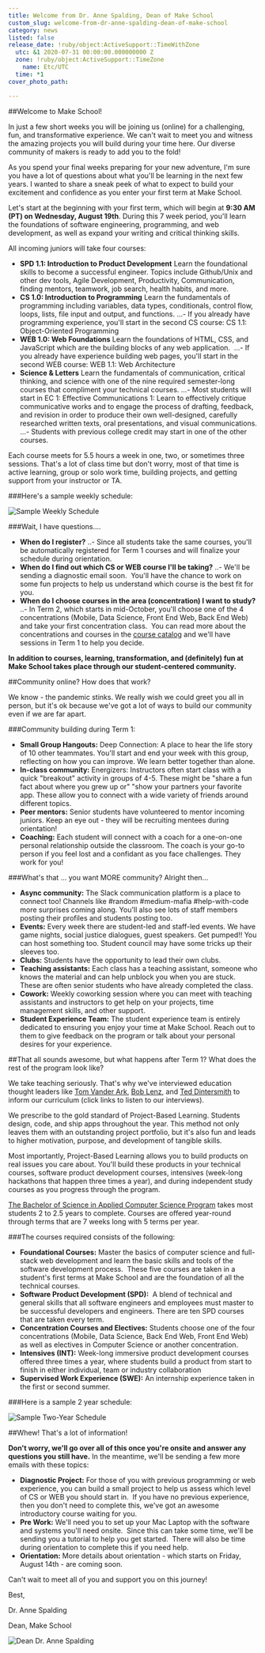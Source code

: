 ```yaml
---
title: Welcome from Dr. Anne Spalding, Dean of Make School
custom_slug: welcome-from-dr-anne-spalding-dean-of-make-school
category: news
listed: false
release_date: !ruby/object:ActiveSupport::TimeWithZone
  utc: &1 2020-07-31 00:00:00.000000000 Z
  zone: !ruby/object:ActiveSupport::TimeZone
    name: Etc/UTC
  time: *1
cover_photo_path: 

---
```

##Welcome to Make School!

In just a few short weeks you will be joining us (online) for a challenging, fun, and transformative experience. We can't wait to meet you and witness the amazing projects you will build during your time here. Our diverse community of makers is ready to add you to the fold!

As you spend your final weeks preparing for your new adventure, I'm sure you have a lot of questions about what you'll be learning in the next few years. I wanted to share a sneak peek of what to expect to build your excitement and confidence as you enter your first term at Make School.

Let's start at the beginning with your first term, which will begin at **9:30 AM (PT) on Wednesday, August 19th**. During this 7 week period, you'll learn the foundations of software engineering, programming, and web development, as well as expand your writing and critical thinking skills.

All incoming juniors will take four courses:
- **SPD 1.1: Introduction to Product Development**
Learn the foundational skills to become a successful engineer. Topics include Github/Unix and other dev tools, Agile Development, Productivity, Communication, finding mentors, teamwork, job search, health habits, and more.
- **CS 1.0: Introduction to Programming**
Learn the fundamentals of programming including variables, data types, conditionals, control flow, loops, lists, file input and output, and functions.
...- If you already have programming experience, you'll start in the second CS course: CS 1.1: Object-Oriented Programming 
- **WEB 1.0: Web Foundations**
Learn the foundations of HTML, CSS, and JavaScript which are the building blocks of any web application. 
...- If you already have experience building web pages, you'll start in the second WEB course: WEB 1.1: Web Architecture 
- **Science & Letters**
Learn the fundamentals of communication, critical thinking, and science with one of the nine required semester-long courses that compliment your technical courses.
...- Most students will start in EC 1: Effective Communications 1: Learn to effectively critique communicative works and to engage the process of drafting, feedback, and revision in order to produce their own well-designed, carefully researched written texts, oral presentations, and visual communications.
...- Students with previous college credit may start in one of the other courses.

Each course meets for 5.5 hours a week in one, two, or sometimes three sessions. That's a lot of class time but don't worry, most of that time is active learning, group or solo work time, building projects, and getting support from your instructor or TA.

###Here's a sample weekly schedule:

![Sample Weekly Schedule](https://res.cloudinary.com/makeschool/image/upload/v1596226410/Blog/welcome-message-sample-weekly-schedule.png "Sample Weekly Schedule")

###Wait, I have questions....

- **When do I register?**
..- Since all students take the same courses, you'll be automatically registered for Term 1 courses and will finalize your schedule during orientation. 
- **When do I find out which CS or WEB course I'll be taking?**
..- We'll be sending a diagnostic email soon.  You'll have the chance to work on some fun projects to help us understand which course is the best fit for you. 
- **When do I choose courses in the area (concentration) I want to study?**
..- In Term 2, which starts in mid-October, you'll choose one of the 4 concentrations (Mobile, Data Science, Front End Web, Back End Web) and take your first concentration class.  You can read more about the concentrations and courses in the [course catalog](https://docs.google.com/document/d/1a1i2jwXqx__URpWvUf8z8E9iwcdJ05QsPnbjs7Z83Us/preview#heading=h.pwf4kehdczyo) and we'll have sessions in Term 1 to help you decide.

**In addition to courses, learning, transformation, and (definitely) fun at Make School takes place through our student-centered community.**

##Community online? How does that work?

We know - the pandemic stinks. We really wish we could greet you all in person, but it's ok because we've got a lot of ways to build our community even if we are far apart.

###Community building during Term 1:

- **Small Group Hangouts:** Deep Connection: A place to hear the life story of 10 other teammates. You'll start and end your week with this group, reflecting on how you can improve. We learn better together than alone.
- **In-class community:** Energizers: Instructors often start class with a quick "breakout" activity in groups of 4-5. These might be "share a fun fact about where you grew up or" "show your partners your favorite app. These allow you to connect with a wide variety of friends around different topics.
- **Peer mentors:** Senior students have volunteered to mentor incoming juniors. Keep an eye out - they will be recruiting mentees during orientation!
- **Coaching:** Each student will connect with a coach for a one-on-one personal relationship outside the classroom. The coach is your go-to person if you feel lost and a confidant as you face challenges. They work for you!

###What's that ... you want MORE community? Alright then...

- **Async community:** The Slack communication platform is a place to connect too! Channels like #random #medium-mafia #help-with-code more surprises coming along. You'll also see lots of staff members posting their profiles and students posting too.
- **Events:** Every week there are student-led and staff-led events. We have game nights, social justice dialogues, guest speakers. Get pumped!! You can host something too. Student council may have some tricks up their sleeves too.
- **Clubs:** Students have the opportunity to lead their own clubs.
- **Teaching assistants:** Each class has a teaching assistant, someone who knows the material and can help unblock you when you are stuck. These are often senior students who have already completed the class.
- **Cowork:** Weekly coworking session where you can meet with teaching assistants and instructors to get help on your projects, time management skills, and other support.
- **Student Experience Team:** The student experience team is entirely dedicated to ensuring you enjoy your time at Make School. Reach out to them to give feedback on the program or talk about your personal desires for your experience.

##That all sounds awesome, but what happens after Term 1? What does the rest of the program look like?

We take teaching seriously. That's why we've interviewed education thought leaders like [Tom Vander Ark](https://soundcloud.com/positivity-dan/teaching-tom-vander-ark-on-agency-self-directed-learning-and-inspiration), [Bob Lenz](https://soundcloud.com/positivity-dan/project-based-learning-bob-lenz-on-how-project-design-can-help-you-grow), and [Ted Dintersmith](https://soundcloud.com/positivity-dan/learning-to-innovate-ted-dintersmith-on-teaching-creativity-and-how-to-face-ambiguity) to inform our curriculum (click links to listen to our interviews).

We prescribe to the gold standard of Project-Based Learning. Students design, code, and ship apps throughout the year. This method not only leaves them with an outstanding project portfolio, but it's also fun and leads to higher motivation, purpose, and development of tangible skills.

Most importantly, Project-Based Learning allows you to build products on real issues you care about. You'll build these products in your technical courses, software product development courses, intensives (week-long hackathons that happen three times a year), and during independent study courses as you progress through the program.

[The Bachelor of Science in Applied Computer Science Program](https://docs.google.com/document/d/1a1i2jwXqx__URpWvUf8z8E9iwcdJ05QsPnbjs7Z83Us/preview#heading=h.8jlvxjwqssgs) takes most students 2 to 2.5 years to complete. Courses are offered year-round through terms that are 7 weeks long with 5 terms per year.

###The courses required consists of the following:

- **Foundational Courses:** Master the basics of computer science and full-stack web development and learn the basic skills and tools of the software development process.  These five courses are taken in a student's first terms at Make School and are the foundation of all the technical courses.
- **Software Product Development (SPD):**  A blend of technical and general skills that all software engineers and employees must master to be successful developers and engineers. There are ten SPD courses that are taken every term.
- **Concentration Courses and Electives:** Students choose one of the four concentrations (Mobile, Data Science, Back End Web, Front End Web) as well as electives in Computer Science or another concentration.
- **Intensives (INT):** Week-long immersive product development courses offered three times a year, where students build a product from start to finish in either individual, team or industry collaboration
- **Supervised Work Experience (SWE):** An internship experience taken in the first or second summer.

###Here is a sample 2 year schedule:

![Sample Two-Year Schedule](https://res.cloudinary.com/makeschool/image/upload/v1596226410/Blog/welcome-message-sample_2-year-schedule.png "Sample Two-Year Schedule")

##Whew! That's a lot of information!

**Don't worry, we'll go over all of this once you're onsite and answer any questions you still have.** In the meantime, we'll be sending a few more emails with these topics:
- **Diagnostic Project:** For those of you with previous programming or web experience, you can build a small project to help us assess which level of CS or WEB you should start in.  If you have no previous experience, then you don't need to complete this, we've got an awesome introductory course waiting for you.
- **Pre Work:** We'll need you to set up your Mac Laptop with the software and systems you'll need onsite.  Since this can take some time, we'll be sending you a tutorial to help you get started.  There will also be time during orientation to complete this if you need help.
- **Orientation:** More details about orientation - which starts on Friday, August 14th - are coming soon.

Can't wait to meet all of you and support you on this journey!

Best,

Dr. Anne Spalding

Dean, Make School

![Dean Dr. Anne Spalding](https://res.cloudinary.com/makeschool/image/upload/v1566331962/Faculty/Spalding_Anne.jpg "Dean Dr. Anne Spalding")